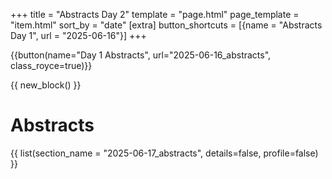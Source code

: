+++
title = "Abstracts Day 2"
template = "page.html"
page_template = "item.html"
sort_by = "date"
[extra]
button_shortcuts = [{name = "Abstracts Day 1", url = "2025-06-16"}]
+++


{{button(name="Day 1 Abstracts", url="2025-06-16_abstracts", class_royce=true)}}

{{ new_block() }}

# Abstracts

{{ list(section_name = "2025-06-17_abstracts", details=false, profile=false) }}

